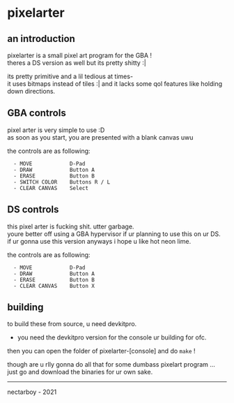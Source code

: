 # pixelarter

## an introduction
pixelarter is a small pixel art program for the GBA !<br>
theres a DS version as well but its pretty shitty :|

its pretty primitive and a lil tedious at times- <br>
it uses bitmaps instead of tiles :| and it lacks some qol features like holding down directions.

## GBA controls
pixel arter is very simple to use :D<br>
as soon as you start, you are presented with a blank canvas uwu

the controls are as following:
```
  - MOVE            D-Pad
  - DRAW            Button A
  - ERASE           Button B
  - SWITCH COLOR    Buttons R / L
  - CLEAR CANVAS    Select
```

## DS controls
this pixel arter is fucking shit. utter garbage.<br>
youre better off using a GBA hypervisor if ur planning to use this on ur DS.<br>
if ur gonna use this version anyways i hope u like hot neon lime.

the controls are as following:
```
  - MOVE            D-Pad
  - DRAW            Button A
  - ERASE           Button B
  - CLEAR CANVAS    Button X
```

## building
to build these from source, u need devkitpro.<br>
- you need the devkitpro version for the console ur building for ofc.

then you can open the folder of pixelarter-[console] and do `make` !

though are u rlly gonna do all that for some dumbass pixelart program ...<br>
just go and download the binaries for ur own sake.

---

nectarboy - 2021